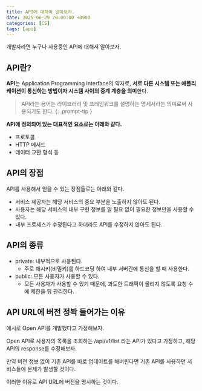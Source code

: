 ```yaml
---
title: API에 대하여 알아보자.
date: 2025-06-29 20:00:00 +0900
categories: [CS]
tags: [api]
---
```


개발자라면 누구나 사용중인 API에 대해서 알아보자.

## **API란?**
**API**는 Application Programming Interface의 약자로, **서로 다른 시스템 또는 애플리케이션이 통신하는 방법이자 시스템 사이의 중계 계층을 의미**한다.

> API라는 용어는 라이브러리 및 프레임워크를 설명하는 명세서라는 의미로써 사용되기도 한다.
{: .prompt-tip }

**API에 정의되어 있는 대표적인 요소로는 아래와 같다.**
- 프로토콜
- HTTP 메서드
- 데이터 교환 형식 등

## **API의 장점**
API를 사용해서 얻을 수 있는 장점들로는 아래와 같다.

- 서비스 제공자는 해당 서비스의 중요 부분을 노출하지 않아도 된다.
- 사용자는 해당 서비스의 내부 구현 정보를 알 필요 없이 필요한 정보만을 사용할 수 있다.
- 내부 프로세스가 수정된다고 하더라도 API를 수정하지 않아도 된다.

## **API의 종류**
- private: 내부적으로 사용된다.
  - 주로 해시키(비밀키)를 하드코딩 하여 내부 서버간에 통신을 할 때 사용한다.
- public: 모든 사용자가 사용할 수 있다.
  - 모든 사용자가 사용할 수 있기 때문에, 과도한 트래픽이 몰리지 않도록 요청 수에 제한을 둬 관리한다.

## **API URL에 버전 정봑 들어가는 이유**
예시로 Open API를 개발했다고 가정해보자.

Open API로 사용자의 목록을 조회하는 /api/v1/list 라는 API가 있다고 가정하고, 해당 API의 response를 수정해보자.

만약 버전 정보 없이 기존 API를 바로 업데이트를 해버린다면 기존 API를 사용하던 서비스들에 문제가 발생할 것이다.

이러한 이유로 API URL에 버전을 명시하는 것이다.
